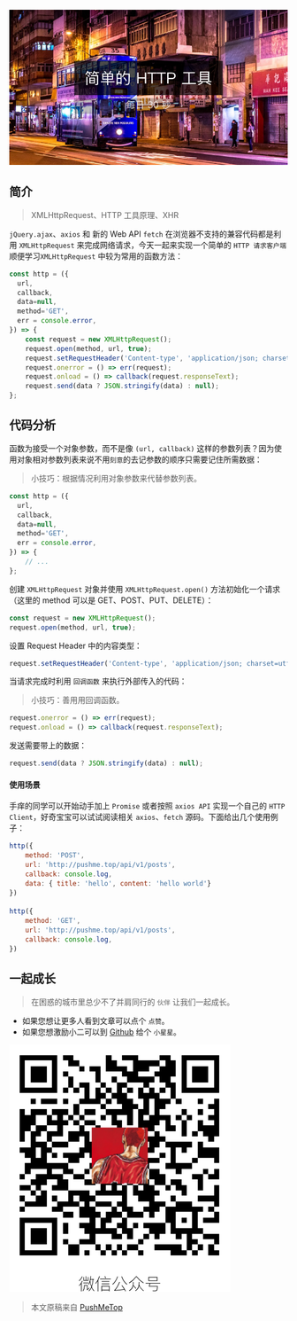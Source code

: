 <!-- # 简单的 HTTP 工具 -->

![封面](https://raw.githubusercontent.com/pushmetop/resource/master/30-seconds-for-everyday/simple-http/poster.png)

## 简介

> XMLHttpRequest、HTTP 工具原理、XHR

`jQuery.ajax`、`axios` 和 新的 Web API `fetch` 在浏览器不支持的兼容代码都是利用 
 `XMLHttpRequest` 来完成网络请求，今天一起来实现一个简单的 `HTTP 请求客户端` 顺便学习`XMLHttpRequest` 中较为常用的函数方法：

```javascript
const http = ({
  url,
  callback,
  data=null,
  method='GET',
  err = console.error,
}) => {
    const request = new XMLHttpRequest();
    request.open(method, url, true);
    request.setRequestHeader('Content-type', 'application/json; charset=utf-8');
    request.onerror = () => err(request);
    request.onload = () => callback(request.responseText);
    request.send(data ? JSON.stringify(data) : null);
};
```

## 代码分析

函数为接受一个对象参数，而不是像 `(url, callback)` 这样的参数列表？因为使用对象相对参数列表来说不用`刻意`的去记参数的顺序只需要记住所需数据：

> 小技巧：根据情况利用对象参数来代替参数列表。

```javascript
const http = ({
  url,
  callback,
  data=null,
  method='GET',
  err = console.error,
}) => {
    // ...
};
```

创建 `XMLHttpRequest` 对象并使用 `XMLHttpRequest.open()` 方法初始化一个请求（这里的 method 可以是 GET、POST、PUT、DELETE）：

```javascript
const request = new XMLHttpRequest();
request.open(method, url, true);
```

设置 Request Header 中的内容类型：

```javascript
request.setRequestHeader('Content-type', 'application/json; charset=utf-8');
```

当请求完成时利用 `回调函数` 来执行外部传入的代码：

> 小技巧：善用用回调函数。

```javascript
request.onerror = () => err(request);
request.onload = () => callback(request.responseText);
```

发送需要带上的数据：

```javascript
request.send(data ? JSON.stringify(data) : null);
```

#### 使用场景

手痒的同学可以开始动手加上 `Promise` 或者按照 `axios API` 实现一个自己的 `HTTP Client`，好奇宝宝可以试试阅读相关 `axios`、`fetch` 源码。下面给出几个使用例子：

```javascript
http({
    method: 'POST',
    url: 'http://pushme.top/api/v1/posts',
    callback: console.log, 
    data: { title: 'hello', content: 'hello world'}
})

http({
    method: 'GET',
    url: 'http://pushme.top/api/v1/posts',
    callback: console.log, 
})
```

## 一起成长

> 在困惑的城市里总少不了并肩同行的 `伙伴` 让我们一起成长。

* 如果您想让更多人看到文章可以点个 `点赞`。
* 如果您想激励小二可以到 [Github](https://github.com/pushmetop/30-seconds-for-everyday) 给个 `小星星`。

![微信公众号](https://raw.githubusercontent.com/pushmetop/resource/master/donate/pushmetop.png)

> 本文原稿来自 [PushMeTop](https://github.com/pushmetop)